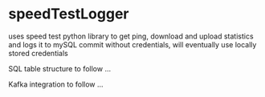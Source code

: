 # speedTestLogger

uses speed test python library to get ping, download and upload statistics and logs it to mySQL 
commit without credentials, will eventually use locally stored credentials

SQL table structure to follow
...

Kafka integration to follow 
...
